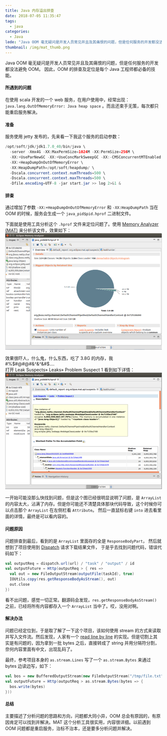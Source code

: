 ```yaml
---
title: Java 内存溢出排查
date: 2018-07-05 11:35:47
tags:
  - java
categories:
  - Java
lede: "Java OOM 毫无疑问是开发人员常见并且及其痛恨的问题，但是任何服务的开发都没法避免 OOM，该如何取定位排查及修复"
thumbnail: /img/mat_thumb.png
---
```


Java OOM 毫无疑问是开发人员常见并且及其痛恨的问题，但是任何服务的开发都没法避免 OOM。 因此，OOM 的排查及定位是每个 Java 工程师都必备的技能。

#### 所遇到的问题

在使用 scala 开发的一个 web 服务，在用户使用中，经常出现： `java.lang.OutOfMemoryError: Java heap space` 。而且还束手无策，每次都只能重启服务解决。


#### 准备

服务使用 jetty 发布的，先来看一下我这个服务的启动参数：

```java  
/opt/soft/jdk/jdk1.7.0_40/bin/java \
  -server -Xmx4G -XX:MaxPermSize=1024M -XX:PermSize=256M \
  -XX:+UseParNewGC -XX:+UseConcMarkSweepGC -XX:-CMSConcurrentMTEnabled -XX:CMSInitiatingOccupancyFraction=65 -XX:+CMSParallelRemarkEnabled \
  -XX:+HeapDumpOnOutOfMemoryError \
  -XX:HeapDumpPath=/opt/soft/heapdump/ \
  -Dscala.concurrent.context.numThreads=500 \
  -Dscala.concurrent.context.maxThreads=500 \
  -Dfile.encoding=UTF-8 -jar start.jar >> log 2>&1 &
```

#### 排查

通过增加了参数 `-XX:+HeapDumpOnOutOfMemoryError` 和 `-XX:HeapDumpPath` 当在 OOM 的时候，服务会生成一个 `java_pid$pid.hprof` 二进制文件。   

下面就是使用工具分析这个 `.hprof` 文件来定位问题了。使用 [Memory Analyzer (MAT)](https://www.eclipse.org/mat/) 来分析该文件，效果如下：  
![](/img/overview_mat.png)

效果很吓人，什么鬼，什么东西，吃了 3.8G 的内存，我#%$#@#@#&^&^&#$....      
打开 Leak Suspects» Leaks» Problem Suspect 1 看到如下详情：    
![](/img/mat_find_problem.png)

一开始可能没那么快找到问题，但是这个图已经很明显说明了问题，是 `ArrayList` 的内容太大，沾满了内存。但是你可能还不清楚具体那块代码导致，这个时候你可以点击那个 `ArrayList` 在左侧栏看 `Attribute`。
然后一直鼠标右键 `into` 进去看里面的详情，最终是可以看内容的。   

#### 问题原因  

问题排查到最后，看到的是 `ArrayList` 里面存的全是 `ResponseBodyPart`， 然后就想到了项目使用到 [Dispatch](https://dispatchhttp.org/Dispatch.html) 请求下载结果文件，
于是乎去找到问题代码，错误代码如下：   

```scala
val outputReq = dispatch.url(url) / "task" / "output" / id
val outputFuture = Http(outputReq > { res =>
  val out = new FileOutputStream(outputFile(taskId), true)
  IOUtils.copy(res.getResponseBodyAsStream(), out)
  out.close
})
```  
看不出问题，感觉一切正常。翻源码会发现，`res.getResponseBodyAsStream()` 之前，已经将所有内容都存入一个 `ArrayList` 当中了。哎，没用对啊。   

#### 解决办法  

问题已经定位到，于是取了解了一下这个项目，该如何使用 stream 的方式来读取并写入文件流。然后发现，人家有一个 [read line by line](https://github.com/dispatch/reboot/blob/master/core/src/main/scala/stream/strings.scala) 的实现。但是切割上其实是有问题的，因为拿到一批 bytes 之后，直接转成了 string 并用分隔符分割，
奈何内容里面有中文，出现乱码了。

最终，参考项目本身的 `as.stream.Lines` 写了一个 `as.stream.Bytes` 来通过 bytes 边读边写，如下：  

```scala
val bos = new BufferedOutputStream(new FileOutputStream("/tmp/file.txt", true))
val outputFuture = Http(outputReq > as.stream.Bytes(bytes => {
  bos.write(bytes)
}))
```

#### 总结

主要描述了分析问题的思路和方向，问题都大同小异，OOM 总会有原因的，有原因肯定可以找到并解决。MAT 这个分析工具很实用，内容很详细。以前遇到 OOM 问题都是重启服务，治标不治本，还是要多分析问题并解决。
